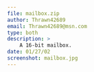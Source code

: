 ```yaml
---
file: mailbox.zip
author: Thrawn42689
email: Thrawn42689@msn.com
type: both
description: >
    A 16-bit mailbox.
date: 01/27/02
screenshot: mailbox.jpg
---
```

